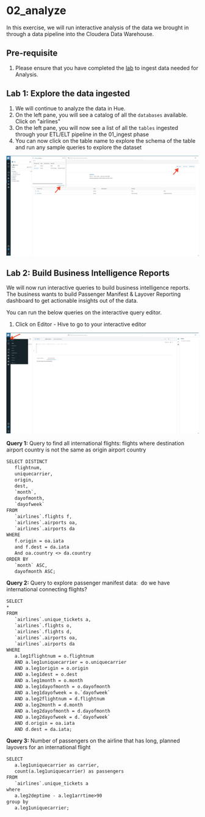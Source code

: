 # 02_analyze

In this exercise, we will run interactive analysis of the data we brought in through a data pipeline into the Cloudera Data Warehouse.

## Pre-requisite

1. Please ensure that you have completed the [lab](01_ingest.md#lab-2-ingest-into-other-tables-needed-for-analysis-and-visualization) to ingest data needed for Analysis.

## Lab 1: Explore the data ingested

1. We will continue to analyze the data in Hue.
2. On the left pane, you will see a catalog of all the `databases` available. Click on "airlines"
3. On the left pane, you will now see a list of all the `tables` ingested through your ETL/ELT pipeline in the 01_ingest phase
4. You can now click on the table name to explore the schema of the table and run any sample queries to explore the dataset

![Screen_Shot_2023_04_24_at_11_14_56_PM.png](images/Screen_Shot_2023_04_24_at_11_14_56_PM.png)

## Lab 2: Build Business Intelligence Reports

We will now run interactive queries to build business intelligence reports. The business wants to build Passenger Manifest & Layover Reporting dashboard to get actionable insights out of the data.

You can run the below queries on the interactive query editor.

1. Click on Editor - Hive to go to your interactive editor

![Screen_Shot_2023_04_24_at_11_22_07_PM.png](images/Screen_Shot_2023_04_24_at_11_22_07_PM.png)

**Query 1:**  Query to find all international flights: flights where destination airport country is not the same as origin airport country

```
SELECT DISTINCT
   flightnum,
   uniquecarrier,
   origin,
   dest,
   `month`,
   dayofmonth,
   `dayofweek`
FROM
   `airlines`.flights f,
   `airlines`.airports oa,
   `airlines`.airports da
WHERE
   f.origin = oa.iata
   and f.dest = da.iata
   And oa.country <> da.country
ORDER BY
   `month` ASC,
   dayofmonth ASC;
```

**Query 2:** Query to explore passenger manifest data:  do we have international connecting flights?

```
SELECT
*
FROM
   `airlines`.unique_tickets a,
   `airlines`.flights o,
   `airlines`.flights d,
   `airlines`.airports oa,
   `airlines`.airports da 
WHERE
   a.leg1flightnum = o.flightnum
   AND a.leg1uniquecarrier = o.uniquecarrier
   AND a.leg1origin = o.origin
   AND a.leg1dest = o.dest
   AND a.leg1month = o.month
   AND a.leg1dayofmonth = o.dayofmonth
   AND a.leg1dayofweek = o.`dayofweek`
   AND a.leg2flightnum = d.flightnum
   AND a.leg2month = d.month
   AND a.leg2dayofmonth = d.dayofmonth
   AND a.leg2dayofweek = d.`dayofweek`
   AND d.origin = oa.iata
   AND d.dest = da.iata;
```

**Query 3:** Number of passengers on the airline that has long, planned layovers for an international flight

```
SELECT
   a.leg1uniquecarrier as carrier,
   count(a.leg1uniquecarrier) as passengers
FROM
   `airlines`.unique_tickets a
where
   a.leg2deptime - a.leg1arrtime>90
group by
   a.leg1uniquecarrier;
```
